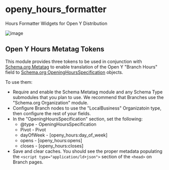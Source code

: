 # openy_hours_formatter
Hours Formatter Widgets for Open Y Distribution

![image](https://user-images.githubusercontent.com/563412/123424798-ffb31000-d5c9-11eb-8225-a8a36d05369e.png)

## Open Y Hours Metatag Tokens

This module provides three tokens to be used in conjunction with [Schema.org Metatag](https://www.drupal.org/project/schema_metatag) to enable translation of the Open Y "Branch Hours" field to [Schema.org OpeningHoursSpecification](https://schema.org/openingHoursSpecification) objects.

To use them:

- Require and enable the Schema Metatag module and any Schema Type submodules that you plan to use. We recommend that Branches use the "Schema.org Organization" module.
- Configure Branch nodes to use the "LocalBusiness" Organizatoin type, then configure the rest of your fields.
- In the "OpeningHoursSpecification" section, set the following:
  - @type - OpeningHoursSpecification
  - Pivot - Pivot
  - dayOfWeek - [openy_hours:day_of_week]
  - opens - [openy_hours:opens]
  - closes - [openy_hours:closes]
- Save and clear caches. You should see the proper metadata populating the `<script type="application/ld+json">` section of the `<head>` on Branch pages.

